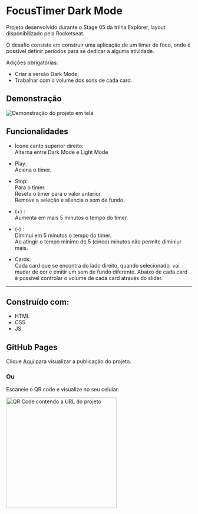 # FocusTimer Dark Mode

Projeto desenvolvido durante o Stage 05 da trilha Explorer, layout disponibilizado pela Rocketseat.

O desafio consiste em construir uma aplicação de um timer de foco, onde é possível definir períodos para se dedicar a alguma atividade.

Adições obrigatórias:

- Criar a versão Dark Mode;
- Trabalhar com o volume dos sons de cada card.

## Demonstração

<img alt="Demonstração do projeto em tela" src="https://user-images.githubusercontent.com/101216880/194388242-1594dd27-1f98-4857-8549-f4c89323444e.gif">

## Funcionalidades

- Ícone canto superior direito:<br>
  Alterna entre Dark Mode e Light Mode

- Play:<br>
  Aciona o timer.
- Stop:<br>
  Para o timer.<br>
  Reseta o timer para o valor anterior.<br>
  Remove a seleção e silencia o som de fundo.

- (+) :<br>
  Aumenta em mais 5 minutos o tempo do timer.

- (-) :<br>
  Diminui em 5 minutos o tempo do timer.<br>
  Ao atingir o tempo mínimo de 5 (cinco) minutos não permite diminiur mais.

- Cards:<br>
  Cada card que se encontra do lado direito, quando selecionado, vai mudar de cor e emitir um som de fundo diferente.
  Abaixo de cada card é possível controlar o volume de cada card através do slider.

---

## Construído com:

- HTML
- CSS
- JS

## GitHub Pages

Clique <a href="https://araujodai.github.io/FocusTimer-Dark-Mode/">Aqui</a> para visualizar a publicação do projeto.

### Ou

Escaneie o QR code e visualize no seu celular:

<img height="300" width="300" alt="QR Code contendo a URL do projeto" src="https://user-images.githubusercontent.com/101216880/187465960-ca5b5322-defe-4b10-8024-dc824bcd1445.png">
